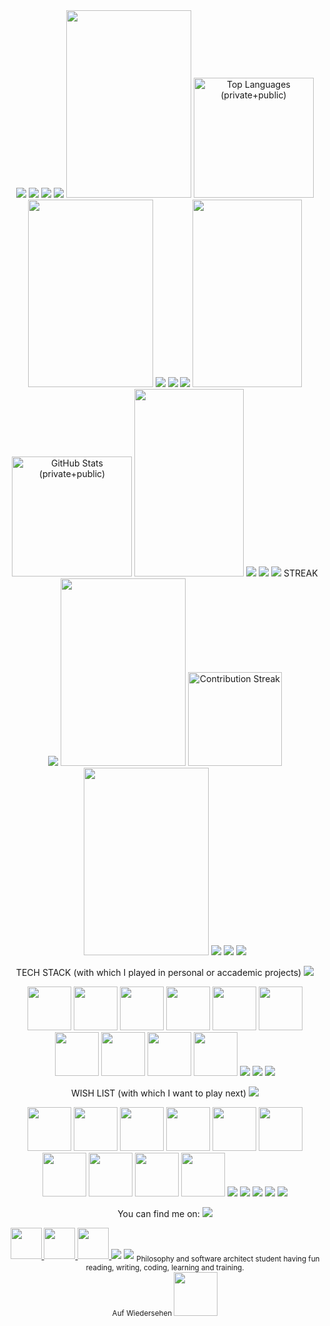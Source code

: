 <div align="center">
  <img src="./assets/knightBanner.png" />

  <img src="./assets/download.svg" />
  <img src="./assets/download.svg" />
  <img src="./assets/download.svg" />
  
  <img src="./assets/smallcolumn.png" width="200" height="300" />
  <!-- Languages (donut) -->
  <img
    src="https://minerva-stats.vercel.app/api/top-langs?username=LaMinerva&count_private=true&layout=donut&langs_count=8&hide=html,css&theme=radical&cache_seconds=14400"
    alt="Top Languages (private+public)"
    height="192" />
<img src="./assets/smallcolumn.png" width="200" height="300" />

  <img src="./assets/download.svg" />
  <img src="./assets/download.svg" />
  <img src="./assets/download.svg" />
  
  <img src="./assets/smallcolumn.png" width="175" height="300" />
  <img
    src="https://minerva-stats.vercel.app/api?username=LaMinerva&count_private=true&include_all_commits=true&show_icons=true&hide_border=true&theme=radical&cache_seconds=14400"
    alt="GitHub Stats (private+public)"
    height="192" />
<img src="./assets/smallcolumn.png" width="175" height="300" />

<img src="./assets/download.svg" />
<img src="./assets/download.svg" />
<img src="./assets/download.svg" />
STREAK
<img src="./assets/download.svg" />

<img src="./assets/smallcolumn.png" width="200" height="300" />
  <img
    src="https://streak-stats.demolab.com?user=LaMinerva&theme=radical&hide_border=true"
    alt="Contribution Streak"
    height="150" />
  <img src="./assets/smallcolumn.png" width="200" height="300" />
  
  <img src="./assets/download.svg" />
  <img src="./assets/download.svg" />
  <img src="./assets/download.svg" />

  TECH STACK (with which I played in personal or accademic projects)
  <img src="./assets/download.svg" />

  <img src="./assets/HTML5.svg" width="70"/>
  <img src="./assets/CSS3.svg" width="70"/>
  <img src="./assets/JavaScript.svg" width="70"/>
  <img src="./assets/csharp.svg" width="70"/>
  <img src="./assets/swift.svg" width="70"/>
  <img src="./assets/java.svg" width="70"/>
  <img src="./assets/springboot.svg" width="70"/>
  <img src="./assets/MySQL.svg" width="70"/>
  <img src="./assets/SQLite.svg" width="70"/>
  <img src="./assets/sora-color.svg" width="70"/>

  <img src="./assets/download.svg" />
  <img src="./assets/download.svg" />
  <img src="./assets/download.svg" />

WISH LIST (with which I want to play next)
<img src="./assets/download.svg" />

  <img src="./assets/React.svg" width="70"/>
  <img src="./assets/elixir.svg" width="70"/>
  <img src="./assets/phoenix.svg" width="70"/>
  <img src="./assets/threejs2.svg" width="70"/>
  <img src="./assets/cpp.svg" width="70"/>
  <img src="./assets/unreal_light.svg" width="70"/>
  <img src="./assets/Python.svg" width="70"/>
  <img src="./assets/huggingface-2.svg" width="70"/>
  <img src="./assets/Docker.svg" width="70"/>
  <img src="./assets/rust-logo-blk.svg" width="70"/>

  <img src="./assets/download.svg" />
  <img src="./assets/download.svg" />

  <img src="./assets/eschelrpg.gif" />


  <img src="./assets/download.svg" />
  <img src="./assets/download.svg" />

  You can find me on:
  <img src="./assets/download.svg" />

  <a href="https://www.linkedin.com/in/o-joachim" target="_blank">
    <img src="./assets/linkedin.svg" width="50" />
  </a>
  <a href="https://www.goodreads.com/user/show/77592887-jok-t-mur" target="_blank">
    <img src="./assets/goodreads.svg.png" width="50" />
  </a>
  <a href="https://www.duolingo.com/profile/JoachimOke1" target="_blank">
    <img src="./assets/duolingo-1.svg" width="50"/>
  </a>

  <img src="./assets/download.svg" />
  <img src="./assets/download.svg" />

  <sub>
    Philosophy and software architect student having fun reading, writing, coding, learning and training. <br>Auf Wiedersehen
    <img src="./assets/sleepy.gif" width="70" />
  </sub>
</div> <!-- THE END -->




